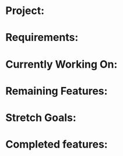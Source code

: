 # Project:
  
  # Requirements:
  
  # Currently Working On:

  # Remaining Features:

  # Stretch Goals:
  
  # Completed features: 
